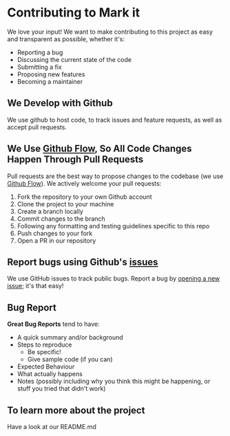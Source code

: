 # Contributing to Mark it
We love your input! We want to make contributing to this project as easy and transparent as possible, whether it's:
- Reporting a bug
- Discussing the current state of the code
- Submitting a fix
- Proposing new features
- Becoming a maintainer

## We Develop with Github
We use github to host code, to track issues and feature requests, as well as accept pull requests.

## We Use [Github Flow](https://guides.github.com/introduction/flow/index.html), So All Code Changes Happen Through Pull Requests
Pull requests are the best way to propose changes to the codebase (we use [Github Flow](https://guides.github.com/introduction/flow/index.html)). We actively welcome your pull requests:

1. Fork the repository to your own Github account
2. Clone the project to your machine
3. Create a branch locally 
4. Commit changes to the branch
5. Following any formatting and testing guidelines specific to this repo
6. Push changes to your fork
7. Open a PR in our repository 

## Report bugs using Github's [issues](https://github.com/briandk/transcriptase-atom/issues)
We use GitHub issues to track public bugs. Report a bug by [opening a new issue](); it's that easy!

## Bug Report

**Great Bug Reports** tend to have:

- A quick summary and/or background
- Steps to reproduce
  - Be specific!
  - Give sample code (if you can)
- Expected Behaviour
- What actually happens
- Notes (possibly including why you think this might be happening, or stuff you tried that didn't work)

## To learn more about the project 
Have a look at our README.md 
